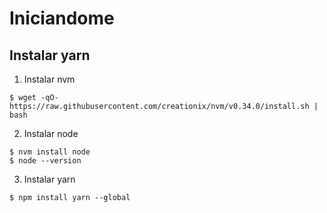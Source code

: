 # Iniciandome #

## Instalar yarn ##

1. Instalar nvm
```
$ wget -qO- https://raw.githubusercontent.com/creationix/nvm/v0.34.0/install.sh | bash
```
2. Instalar node
```
$ nvm install node
$ node --version
```
3. Instalar yarn
```
$ npm install yarn --global
```



